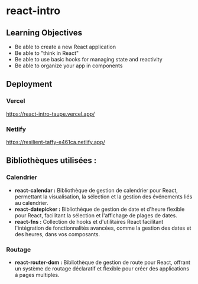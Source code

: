 # react-intro

## Learning Objectives

- Be able to create a new React application
- Be able to "think in React"
- Be able to use basic hooks for managing state and reactivity
- Be able to organize your app in components


## Deployment

### Vercel

https://react-intro-taupe.vercel.app/

### Netlify

https://resilient-taffy-e461ca.netlify.app/


## Bibliothèques utilisées :


### Calendrier
- **react-calendar :** Bibliothèque de gestion de calendrier pour React, permettant la visualisation, la sélection et la gestion des événements liés au calendrier.
- **react-datepicker :** Bibliothèque de gestion de date et d'heure flexible pour React, facilitant la sélection et l'affichage de plages de dates.
- **react-fns :** Collection de hooks et d'utilitaires React facilitant l'intégration de fonctionnalités avancées, comme la gestion des dates et des heures, dans vos composants.

### Routage
- **react-router-dom :** Bibliothèque de gestion de route pour React, offrant un système de routage déclaratif et flexible pour créer des applications à pages multiples.

